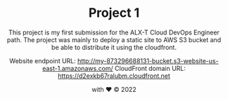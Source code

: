 <div align="center">
  
# Project 1
  
This project is my first submission for the ALX-T Cloud DevOps Engineer path. The project was mainly to deploy a static site to AWS S3 bucket and be able to distribute it using the cloudfront. 

Website endpoint URL: http://my-873296688131-bucket.s3-website-us-east-1.amazonaws.com/
CloudFront domain URL: https://d2exkb67ralubm.cloudfront.net
  
  
 with :heart: &copy; 2022
</div>
